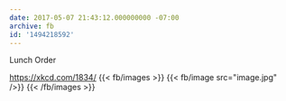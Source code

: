 ```yaml
---
date: 2017-05-07 21:43:12.000000000 -07:00
archive: fb
id: '1494218592'
---
```


Lunch Order

https://xkcd.com/1834/
{{< fb/images >}}
{{< fb/image src="image.jpg" />}}
{{< /fb/images >}}
